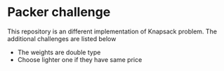 # Packer challenge

This repository is an different implementation of Knapsack problem. The additional challenges are listed below

- The weights are double type
- Choose lighter one if they have same price

